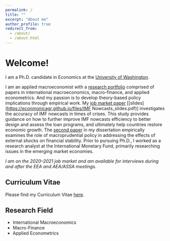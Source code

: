 ```yaml
---
permalink: /
title: ""
excerpt: "About me"
author_profile: true
redirect_from: 
  - /about/
  - /about.html
---
```


Welcome! 
======
I am a Ph.D. candidate in Economics at the [University of Washington](https://econ.washington.edu/). 

I am an applied macroeconomist with a [research portfolio](https://econmonicagr.github.io/research/) comprised of papers in international macroeconomics, macro-finance, and applied econometrics. And my passion is to develop theory-based policy implications through empirical work. My [job market paper](https://econmonicagr.github.io/files/MonicaGR_JMP.pdf) [[slides](https://econmonicagr.github.io/files/IMF Nowcasts_slides.pdf)] investigates the accuracy of IMF nowcasts in times of crises. This study provides guidance on how to further improve IMF nowcasts efficiency to better design and assess the loan programs, and ultimately help countries restore economic growth. The [second paper](https://econmonicagr.github.io/files/NOR_MaPP.pdf) in my dissertation empirically examines the role of macroprudential policy in addressing the effects of external shocks on financial stability. Prior to pursuing Ph.D., I worked as a research analyst at the International Monetary Fund, primarily researching issues in the emerging market economies. 

*I am on the 2020–2021 job market and am available for interviews during and after the EEA and AEA/ASSA meetings.*


Curriculum Vitae
------
Please find my Curriculum Vitae [here](https://econmonicagr.github.io/files/MonicaGR_CV.pdf).


Research Field
------
* International Macroeconomics
* Macro-Finance
* Applied Econometrics
  
  
